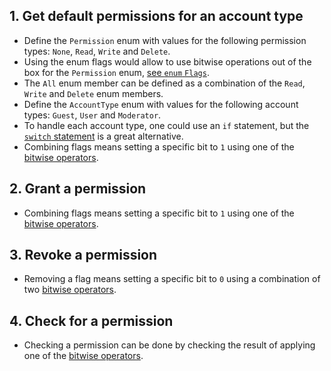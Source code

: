 ## 1. Get default permissions for an account type

- Define the `Permission` enum with values for the following permission types: `None`, `Read`, `Write` and `Delete`.
- Using the enum flags would allow to use bitwise operations out of the box for the `Permission` enum, [see `enum` `Flags`][docs-enum-flags].
- The `All` enum member can be defined as a combination of the `Read`, `Write` and `Delete` enum members.
- Define the `AccountType` enum with values for the following account types: `Guest`, `User` and `Moderator`.
- To handle each account type, one could use an `if` statement, but the [`switch` statement][docs.microsoft.com-switch-keyword] is a great alternative.
- Combining flags means setting a specific bit to `1` using one of the [bitwise operators][docs.microsoft.com-bitwise-and-shift-operators].

## 2. Grant a permission

- Combining flags means setting a specific bit to `1` using one of the [bitwise operators][docs.microsoft.com-bitwise-and-shift-operators].

## 3. Revoke a permission

- Removing a flag means setting a specific bit to `0` using a combination of two [bitwise operators][docs.microsoft.com-bitwise-and-shift-operators].

## 4. Check for a permission

- Checking a permission can be done by checking the result of applying one of the [bitwise operators][docs.microsoft.com-bitwise-and-shift-operators].

[docs.microsoft.com-bitwise-and-shift-operators]: https://docs.microsoft.com/en-us/dotnet/csharp/language-reference/operators/bitwise-and-shift-operators
[docs.microsoft.com-switch-keyword]: https://docs.microsoft.com/en-us/dotnet/csharp/language-reference/keywords/switch
[docs-enum-flags]: https://docs.microsoft.com/en-us/dotnet/api/system.flagsattribute?view=net-5.0
